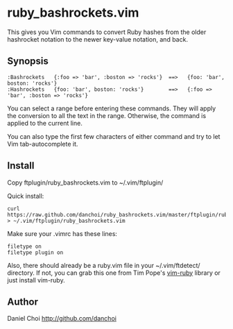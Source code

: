 # ruby_bashrockets.vim

This gives you Vim commands to convert Ruby hashes from the older hashrocket
notation to the newer key-value notation, and back.

## Synopsis

    :Bashrockets   {:foo => 'bar', :boston => 'rocks'}  ==>   {foo: 'bar', boston: 'rocks'}
    :Hashrockets   {foo: 'bar', boston: 'rocks'}        ==>   {:foo => 'bar', :boston => 'rocks'}

You can select a range before entering these commands. They will apply the 
conversion to all the text in the range. Otherwise, the command is applied to the current line.

You can also type the first few characters of either command and try to let 
Vim tab-autocomplete it.

## Install

Copy ftplugin/ruby_bashrockets.vim to ~/.vim/ftplugin/

Quick install:

    curl https://raw.github.com/danchoi/ruby_bashrockets.vim/master/ftplugin/ruby_bashrockets.vim > ~/.vim/ftplugin/ruby_bashrockets.vim

Make sure your .vimrc has these lines:

    filetype on
    filetype plugin on

Also, there should already be a ruby.vim file in your ~/.vim/ftdetect/
directory. If not, you can grab this one from Tim Pope's [vim-ruby][vim-ruby]
library or just install vim-ruby.

[vim-ruby]:https://github.com/vim-ruby/vim-ruby/tree/master/ftdetect

## Author

Daniel Choi http://github.com/danchoi
